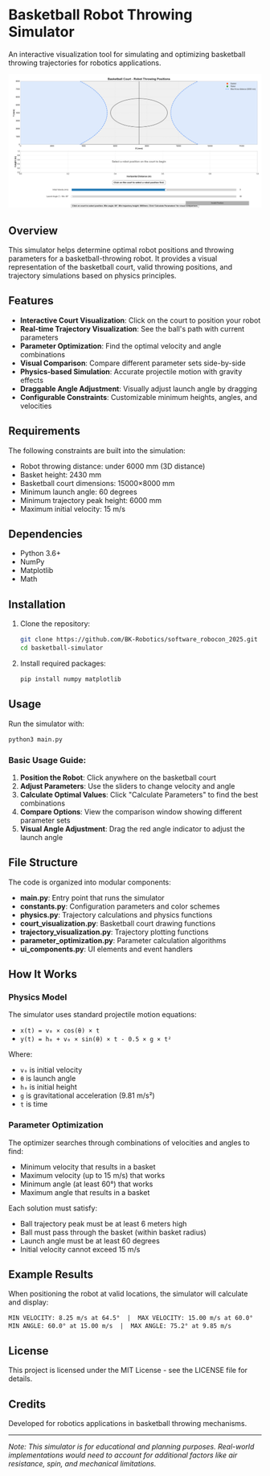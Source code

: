 # Basketball Robot Throwing Simulator

An interactive visualization tool for simulating and optimizing basketball throwing trajectories for robotics applications.

![alt text](image.png)

## Overview

This simulator helps determine optimal robot positions and throwing parameters for a basketball-throwing robot. It provides a visual representation of the basketball court, valid throwing positions, and trajectory simulations based on physics principles.

## Features

- **Interactive Court Visualization**: Click on the court to position your robot
- **Real-time Trajectory Visualization**: See the ball's path with current parameters
- **Parameter Optimization**: Find the optimal velocity and angle combinations
- **Visual Comparison**: Compare different parameter sets side-by-side
- **Physics-based Simulation**: Accurate projectile motion with gravity effects
- **Draggable Angle Adjustment**: Visually adjust launch angle by dragging
- **Configurable Constraints**: Customizable minimum heights, angles, and velocities

## Requirements

The following constraints are built into the simulation:

- Robot throwing distance: under 6000 mm (3D distance)
- Basket height: 2430 mm
- Basketball court dimensions: 15000×8000 mm
- Minimum launch angle: 60 degrees
- Minimum trajectory peak height: 6000 mm
- Maximum initial velocity: 15 m/s

## Dependencies

- Python 3.6+
- NumPy
- Matplotlib
- Math

## Installation

1. Clone the repository:
   ```bash
   git clone https://github.com/BK-Robotics/software_robocon_2025.git
   cd basketball-simulator
   ```

2. Install required packages:
   ```bash
   pip install numpy matplotlib
   ```

## Usage

Run the simulator with:

```bash
python3 main.py
```

### Basic Usage Guide:

1. **Position the Robot**: Click anywhere on the basketball court
2. **Adjust Parameters**: Use the sliders to change velocity and angle
3. **Calculate Optimal Values**: Click "Calculate Parameters" to find the best combinations
4. **Compare Options**: View the comparison window showing different parameter sets
5. **Visual Angle Adjustment**: Drag the red angle indicator to adjust the launch angle

## File Structure

The code is organized into modular components:

- **main.py**: Entry point that runs the simulator
- **constants.py**: Configuration parameters and color schemes
- **physics.py**: Trajectory calculations and physics functions
- **court_visualization.py**: Basketball court drawing functions
- **trajectory_visualization.py**: Trajectory plotting functions
- **parameter_optimization.py**: Parameter calculation algorithms
- **ui_components.py**: UI elements and event handlers

## How It Works

### Physics Model

The simulator uses standard projectile motion equations:

- `x(t) = v₀ × cos(θ) × t`
- `y(t) = h₀ + v₀ × sin(θ) × t - 0.5 × g × t²`

Where:
- `v₀` is initial velocity
- `θ` is launch angle
- `h₀` is initial height
- `g` is gravitational acceleration (9.81 m/s²)
- `t` is time

### Parameter Optimization

The optimizer searches through combinations of velocities and angles to find:
- Minimum velocity that results in a basket
- Maximum velocity (up to 15 m/s) that works
- Minimum angle (at least 60°) that works
- Maximum angle that results in a basket

Each solution must satisfy:
- Ball trajectory peak must be at least 6 meters high
- Ball must pass through the basket (within basket radius)
- Launch angle must be at least 60 degrees
- Initial velocity cannot exceed 15 m/s

## Example Results

When positioning the robot at valid locations, the simulator will calculate and display:

```
MIN VELOCITY: 8.25 m/s at 64.5°  |  MAX VELOCITY: 15.00 m/s at 60.0°
MIN ANGLE: 60.0° at 15.00 m/s  |  MAX ANGLE: 75.2° at 9.85 m/s
```

## License

This project is licensed under the MIT License - see the LICENSE file for details.

## Credits

Developed for robotics applications in basketball throwing mechanisms.

---

*Note: This simulator is for educational and planning purposes. Real-world implementations would need to account for additional factors like air resistance, spin, and mechanical limitations.*
